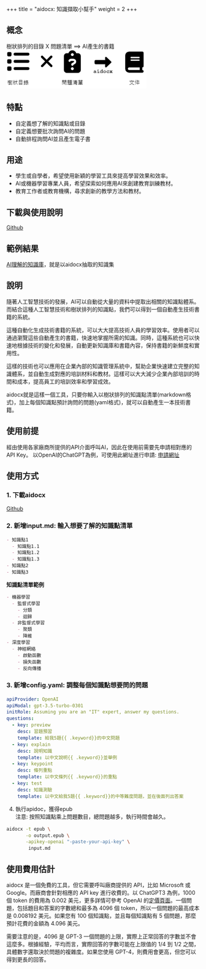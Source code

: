 +++
title = "aidocx: 知識擷取小幫手"
weight = 2
+++

## 概念
樹狀排列的目錄 X 問題清單 ==> AI產生的書籍
![alt aidocx flow](https://github.com/learninfun/aidocx/blob/main/static/images/aidocx_flow_zh-tw.png?raw=true)

## 特點
- 自定義想了解的知識點或目錄
- 自定義想要批次詢問AI的問題
- 自動排程詢問AI並且產生電子書

## 用途
- 學生或自學者，希望使用新穎的學習工具來提高學習效果和效率。
- AI或機器學習專業人員，希望探索如何應用AI來創建教育訓練教材。
- 教育工作者或教育機構，尋求創新的教學方法和教材。

## 下載與使用說明
[Github](https://github.com/learninfun/aidocx)

## 範例結果
[AI理解的知識庫](https://learninfun.github.io/learn-with-ai/zh-tw/ai-knowledge-hub/)，就是以aidocx抽取的知識集

## 說明
隨著人工智慧技術的發展，AI可以自動從大量的資料中提取出相關的知識點體系。而結合這種人工智慧技術和樹狀排列的知識點，我們可以得到一個自動產生技術書籍的系統。

這種自動化生成技術書籍的系統，可以大大提高技術人員的學習效率。使用者可以通過瀏覽這些自動產生的書籍，快速地掌握所需的知識。同時，這種系統也可以快速地根據技術的變化和發展，自動更新知識庫和書籍內容，保持書籍的新鮮度和實用性。

這樣的技術也可以應用在企業內部的知識管理系統中，幫助企業快速建立完整的知識體系，並自動生成對應的培訓材料和教材。這樣可以大大減少企業內部培訓的時間和成本，提高員工的培訓效率和學習成效。

aidocx就是這樣一個工具，只要你輸入以樹狀排列的知識點清單(markdown格式)，加上每個知識點預計詢問的問題(yaml格式)，就可以自動產生一本技術書籍。

## 使用前提
經由使用各家廠商所提供的API介面呼叫AI，因此在使用前需要先申請相對應的API Key。
以OpenAI的ChatGPT為例，可使用此網址進行申請: [申請網址](https://openai.com/blog/openai-api)

## 使用方式
### 1. 下載aidocx 
[Github](https://github.com/learninfun/aidocx)

### 2. 新增input.md: 輸入想要了解的知識點清單
```markdown
- 知識點1
  - 知識點1.1
  - 知識點1.2
  - 知識點1.3
- 知識點2
- 知識點3
```

**知識點清單範例**
```markdown
- 機器學習
  - 監督式學習
    - 分類
    - 迴歸
  - 非監督式學習
    - 聚類
    - 降維
- 深度學習
  - 神經網絡
    - 啟動函數
    - 損失函數
    - 反向傳播
```

### 3. 新增config.yaml: 調整每個知識點想要問的問題

```yaml
apiProvider: OpenAI
apiModal: gpt-3.5-turbo-0301
initRole: Assuming you are an "IT" expert, answer my questions.
questions:
  - key: preview
    desc: 習題預習
    template: 給我5題{{ .keyword}}的中文問題
  - key: explain
    desc: 說明知識
    template: 以中文說明{{ .keyword}}並舉例
  - key: keypoint
    desc: 條列重點
    template: 以中文條列{{ .keyword}}的重點
  - key: test
    desc: 知識測驗
    template: 以中文給我5題{{ .keyword}}的中等難度問題，並在後面列出答案
```

4. 執行apidoc，獲得epub  
注意: 按照知識點乘上問題數目，總問題越多，執行時間會越久。
```bash
aidocx -t epub \
       -o output.epub \
       -apikey-openai "-paste-your-api-key" \
        input.md
```

## 使用費用估計
aidocx 是一個免費的工具，但它需要呼叫廠商提供的 API，比如 Microsoft 或 Google。而廠商會針對相應的 API key 進行收費的。以 ChatGPT3 為例，1000 個 token 的費用為 0.002 美元，更多詳情可參考 OpenAI 的[定價頁面](https://openai.com/pricing)。一個問題，包括題目和答案的字數總和最多為 4096 個 token，所以一個問題的最高成本是 0.008192 美元。如果您有 100 個知識點，並且每個知識點有 5 個問題，那麼預計花費的金額為 4.096 美元。

需要注意的是，4096 是 GPT-3 一個問題的上限，實際上正常回答的字數並不會這麼多。根據經驗，平均而言，實際回答的字數可能在上限值的 1/4 到 1/2 之間，具體數字還取決於問題的複雜度。如果您使用 GPT-4，則費用會更高，但您可以得到更長的回答。

